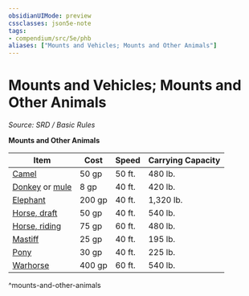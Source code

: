 ```yaml
---
obsidianUIMode: preview
cssclasses: json5e-note
tags:
- compendium/src/5e/phb
aliases: ["Mounts and Vehicles; Mounts and Other Animals"]
---
```

# Mounts and Vehicles; Mounts and Other Animals
*Source: SRD / Basic Rules* 

**Mounts and Other Animals**

| Item | Cost | Speed | Carrying Capacity |
|------|------|-------|-------------------|
| [Camel](System%20Resources/DND%20Wiki/Treasure/Items/camel.md) | 50 gp | 50 ft. | 480 lb. |
| [Donkey](donkey.md) or [mule](System%20Resources/DND%20Wiki/Treasure/Items/mule.md) | 8 gp | 40 ft. | 420 lb. |
| [Elephant](System%20Resources/DND%20Wiki/Treasure/Items/elephant.md) | 200 gp | 40 ft. | 1,320 lb. |
| [Horse, draft](System%20Resources/DND%20Wiki/Treasure/Items/draft-horse.md) | 50 gp | 40 ft. | 540 lb. |
| [Horse, riding](System%20Resources/DND%20Wiki/Treasure/Items/riding-horse.md) | 75 gp | 60 ft. | 480 lb. |
| [Mastiff](System%20Resources/DND%20Wiki/Treasure/Items/mastiff.md) | 25 gp | 40 ft. | 195 lb. |
| [Pony](System%20Resources/DND%20Wiki/Treasure/Items/pony.md) | 30 gp | 40 ft. | 225 lb. |
| [Warhorse](System%20Resources/DND%20Wiki/Treasure/Items/warhorse.md) | 400 gp | 60 ft. | 540 lb. |
^mounts-and-other-animals